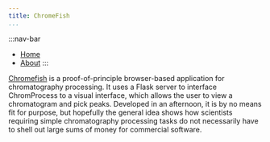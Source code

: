 ```yaml
---
title: ChromeFish
...
```


:::nav-bar
- [Home](index.html)
- [About](about.html)
:::

[Chromefish](https://github.com/Will-Robin/Chromefish) is a proof-of-principle browser-based application for chromatography processing. It uses a Flask server to interface ChromProcess to a visual interface, which allows the user to view a chromatogram and pick peaks. Developed in an afternoon, it is by no means fit for purpose, but hopefully the general idea shows how scientists requiring simple chromatography processing tasks do not necessarily have to shell out large sums of money for commercial software.
